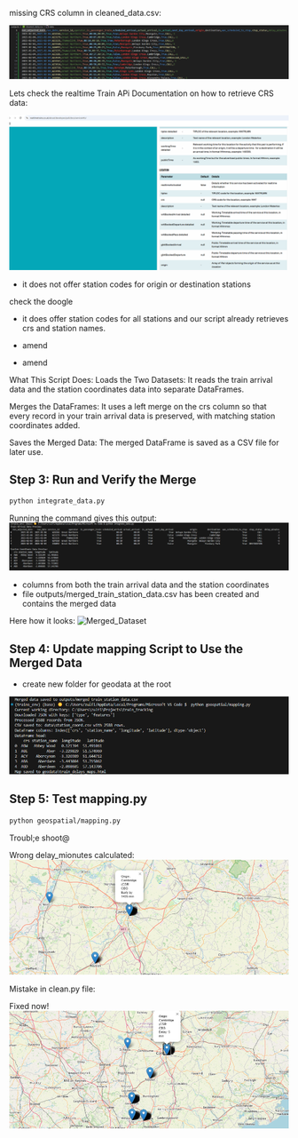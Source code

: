 

missing CRS column in cleaned_data.csv:

![Missing CRS Column](missing_crs_column.png)


Lets check the realtime Train APi Documentation on how to retrieve CRS data:

![RTT Api Key](rtt_api_key.png)
 - it does not offer station codes for origin or destination stations 


 check the doogle 
 - it does offer station codes for all stations and our script already retrieves crs and station names. 


- amend 
- amend  

What This Script Does:
Loads the Two Datasets:
It reads the train arrival data and the station coordinates data into separate DataFrames.

Merges the DataFrames:
It uses a left merge on the crs column so that every record in your train arrival data is preserved, with matching station coordinates added.

Saves the Merged Data:
The merged DataFrame is saved as a CSV file for later use.

## Step 3: Run and Verify the Merge
```bash
python integrate_data.py
```

Running the command gives this output:
![Terminal Output Merge](merge_output.png)

- columns from both the train arrival data and the station coordinates
-  file outputs/merged_train_station_data.csv has been created and contains the merged data

Here how it looks:
![Merged_Dataset](merged_set.png)

## Step 4: Update mapping Script to Use the Merged Data

- create new folder for geodata at the root 


![Output for new mapping](output_remapping.png)

## Step 5: Test mapping.py 
```bash
python geospatial/mapping.py
```

Troubl;e shoot@

Wrong delay_mionutes calculated:
![Wrong delay_calculation](wrong_delay_calculation.png)


Mistake in clean.py file:

Fixed now! 
![Fixed Marker with Correct Delay Calculaiton](fixed_delay_marker.png)